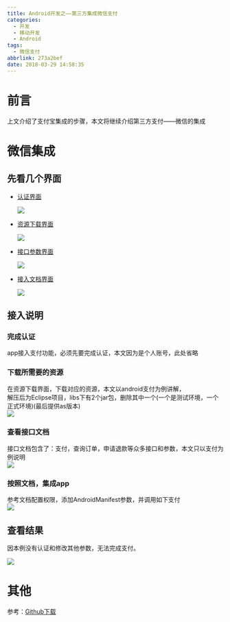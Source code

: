```yaml
---
title: Android开发之——第三方集成微信支付
categories:
  - 开发
  - 移动开发
  - Android
tags:
  - 微信支付
abbrlink: 273a2bef
date: 2018-03-29 14:58:35
---
```

# 前言 
上文介绍了支付宝集成的步骤，本文将继续介绍第三方支付——微信的集成

<!--more-->  

# 微信集成 
## 先看几个界面  
- [认证界面][1] 
	
	![][2]  

- [资源下载界面][3]
	
	![][4]  
- [接口参数界面][5]
	
	![][6]
- [接入文档界面][7]  
	
	![][8]  

## 接入说明 
### 完成认证  
app接入支付功能，必须先要完成认证，本文因为是个人账号，此处省略 
### 下载所需要的资源
在资源下载界面，下载对应的资源，本文以android支付为例讲解，  
解压后为Eclipse项目，libs下有2个jar包，删除其中一个(一个是测试环境，一个正式环境)(最后提供as版本)    
![][9]
### 查看接口文档 
接口文档包含了：支付，查询订单，申请退款等众多接口和参数，本文只以支付为例说明     
![][10]  
### 按照文档，集成app
参考文档配置权限，添加AndroidManifest参数，并调用如下支付    
![][11]

## 查看结果 
因本例没有认证和修改其他参数，无法完成支付。

![][12] 
# 其他  
参考：[Github下载][13]


[1]: https://open.weixin.qq.com/cgi-bin/verifyprofile?t=setting/verify&lang=zh_CN&token=184658bcad355ddba7ab82987f2cdcfa87be7aa9
[2]: https://images.pgzxc.com/weichat-recog.png
[3]: https://pay.weixin.qq.com/wiki/doc/api/app/app.php?chapter=11_1
[4]: https://images.pgzxc.com/weichat-sdk-download.png
[5]: https://pay.weixin.qq.com/wiki/doc/api/app/app.php?chapter=9_12&index=2
[6]: https://images.pgzxc.com/weichat-para.png
[7]: https://pay.weixin.qq.com/wiki/doc/api/app/app.php?chapter=8_5#
[8]: https://images.pgzxc.com/weichat-android-doc.png
[9]: https://images.pgzxc.com/weichat-eclise.png
[10]: https://images.pgzxc.com/weichat-pay-para.png
[11]: https://images.pgzxc.com/weichat-pay-doc.png
[12]: https://images.pgzxc.com/weichat-pay-result.gif
[13]: https://github.com/PGzxc/weichatPay
